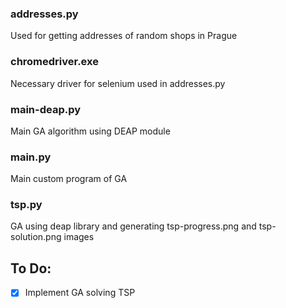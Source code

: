 ### addresses.py

Used for getting addresses of random shops in Prague

### chromedriver.exe

Necessary driver for selenium used in addresses.py

### main-deap.py

Main GA algorithm using DEAP module

### main.py

Main custom program of GA

### tsp.py

GA using deap library and generating tsp-progress.png and tsp-solution.png images

## To Do:

- [x] Implement GA solving TSP